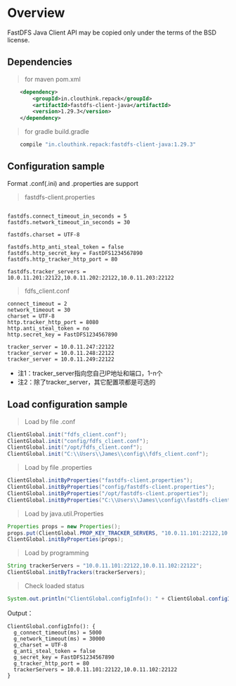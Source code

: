 # Overview

FastDFS Java Client API may be copied only under the terms of the BSD license.

## Dependencies

> for maven pom.xml

```xml
	<dependency>
		<groupId>in.clouthink.repack</groupId>
		<artifactId>fastdfs-client-java</artifactId>
		<version>1.29.3</version>
	</dependency>
```

> for gradle build.gradle

```gradle
	compile "in.clouthink.repack:fastdfs-client-java:1.29.3"
```

## Configuration sample

Format .conf(.ini) and .properties are support


> fastdfs-client.properties

```properties

fastdfs.connect_timeout_in_seconds = 5
fastdfs.network_timeout_in_seconds = 30

fastdfs.charset = UTF-8

fastdfs.http_anti_steal_token = false
fastdfs.http_secret_key = FastDFS1234567890
fastdfs.http_tracker_http_port = 80

fastdfs.tracker_servers = 10.0.11.201:22122,10.0.11.202:22122,10.0.11.203:22122

```

> fdfs_client.conf

```properties
connect_timeout = 2
network_timeout = 30
charset = UTF-8
http.tracker_http_port = 8080
http.anti_steal_token = no
http.secret_key = FastDFS1234567890

tracker_server = 10.0.11.247:22122
tracker_server = 10.0.11.248:22122
tracker_server = 10.0.11.249:22122

```


* 注1：tracker_server指向您自己IP地址和端口，1-n个
* 注2：除了tracker_server，其它配置项都是可选的


## Load configuration sample

> Load by file .conf

```java
ClientGlobal.init("fdfs_client.conf");
ClientGlobal.init("config/fdfs_client.conf");
ClientGlobal.init("/opt/fdfs_client.conf");
ClientGlobal.init("C:\\Users\\James\\config\\fdfs_client.conf");
```    

> Load by file .properties

```java
ClientGlobal.initByProperties("fastdfs-client.properties");
ClientGlobal.initByProperties("config/fastdfs-client.properties");
ClientGlobal.initByProperties("/opt/fastdfs-client.properties");
ClientGlobal.initByProperties("C:\\Users\\James\\config\\fastdfs-client.properties");
```

> Load by java.util.Properties
    
```java    
Properties props = new Properties();
props.put(ClientGlobal.PROP_KEY_TRACKER_SERVERS, "10.0.11.101:22122,10.0.11.102:22122");
ClientGlobal.initByProperties(props);
```

> Load by programming
    
```java
String trackerServers = "10.0.11.101:22122,10.0.11.102:22122";
ClientGlobal.initByTrackers(trackerServers);
```

> Check loaded status
    
```java
System.out.println("ClientGlobal.configInfo(): " + ClientGlobal.configInfo());
```
    
Output：

	ClientGlobal.configInfo(): {
	  g_connect_timeout(ms) = 5000
	  g_network_timeout(ms) = 30000
	  g_charset = UTF-8
	  g_anti_steal_token = false
	  g_secret_key = FastDFS1234567890
	  g_tracker_http_port = 80
	  trackerServers = 10.0.11.101:22122,10.0.11.102:22122
	}


